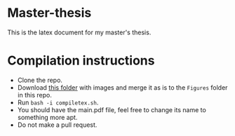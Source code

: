 # Master-thesis
This is the latex document for my master's thesis.

# Compilation instructions

- Clone the repo.
- Download [this folder](https://uah0-my.sharepoint.com/:f:/g/personal/rrd0009_uah_edu/EshYKTrysRdOjJznYybnN6gBGLOlAO67NV3teHDj8K_cyA?e=0yW1CD) with images and merge it as is to the `Figures` folder in this repo.
- Run `bash -i compiletex.sh`.
- You should have the main.pdf file, feel free to change its name to something more apt.
- Do not make a pull request.
